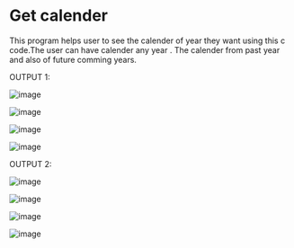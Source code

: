 # Get calender
This program helps user to see the calender of year they want using this c code.The user can have calender any year .
The calender from past year and also of future comming years.

OUTPUT 1:

![image](https://user-images.githubusercontent.com/118587694/203569188-c46a758a-b11d-4c9e-a6f0-400540a77c55.png)

![image](https://user-images.githubusercontent.com/118587694/203569290-8252cb7b-d65f-4e6b-ad69-65235c962268.png)

![image](https://user-images.githubusercontent.com/118587694/203569384-d2a564c9-f092-43d6-85f3-910ce69e4b2a.png)

![image](https://user-images.githubusercontent.com/118587694/203569444-bd88afd0-5e17-4d6b-ba01-a68f420d3c79.png)




OUTPUT 2:

![image](https://user-images.githubusercontent.com/118587694/203575284-9abd8c12-120a-416b-bc4a-424a71e5e8d3.png)

![image](https://user-images.githubusercontent.com/118587694/203575344-cf46cc47-2768-4196-bc2d-4f90f1095d38.png)

![image](https://user-images.githubusercontent.com/118587694/203575396-2a63441a-a3fd-40f1-9695-21da5afbe638.png)

![image](https://user-images.githubusercontent.com/118587694/203575453-ae6f2d64-1054-4723-84ce-97b29fb1cada.png)




